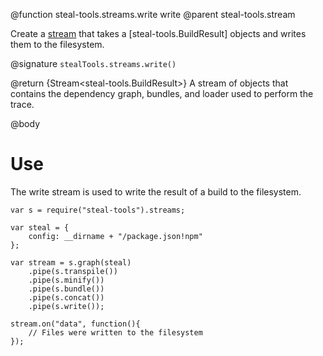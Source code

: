 @function steal-tools.streams.write write
@parent steal-tools.stream

Create a [stream](https://nodejs.org/api/stream.html) that takes a [steal-tools.BuildResult] objects and writes them to the filesystem.

@signature `stealTools.streams.write()`

@return {Stream<steal-tools.BuildResult>} A stream of objects that contains the dependency graph, bundles, and loader used to perform the trace.

@body

# Use

The write stream is used to write the result of a build to the filesystem.

```
var s = require("steal-tools").streams;

var steal = {
	config: __dirname + "/package.json!npm"
};

var stream = s.graph(steal)
	.pipe(s.transpile())
	.pipe(s.minify())
	.pipe(s.bundle())
	.pipe(s.concat())
	.pipe(s.write());

stream.on("data", function(){
	// Files were written to the filesystem
});
```

